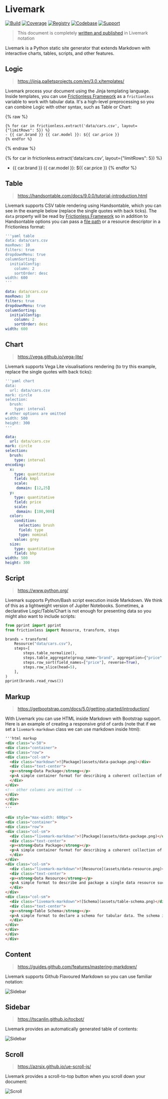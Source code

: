 # Livemark

[![Build](https://img.shields.io/github/workflow/status/frictionlessdata/livemark/general/main)](https://github.com/frictionlessdata/livemark/actions)
[![Coverage](https://img.shields.io/codecov/c/github/frictionlessdata/livemark/main)](https://codecov.io/gh/frictionlessdata/livemark)
[![Registry](https://img.shields.io/pypi/v/livemark.svg)](https://pypi.python.org/pypi/livemark)
[![Codebase](https://img.shields.io/badge/codebase-github-brightgreen)](https://github.com/frictionlessdata/livemark)
[![Support](https://img.shields.io/badge/support-discord-brightgreen)](https://discord.com/channels/695635777199145130/695635777199145133)

> This document is completely [written and published](https://raw.githubusercontent.com/frictionlessdata/livemark/main/index.md) in Livemark notation

Livemark is a Python static site generator that extends Markdown with interactive charts, tables, scripts, and other features.

## Logic

> https://jinja.palletsprojects.com/en/3.0.x/templates/

Livemark process your document using the Jinja templating language. Inside templates, you can use [Frictionless Framework](https://framework.frictionlessdata.io/) as a `frictionless` variable to work with tabular data. It's a high-level preprocessing so you can combine Logic with other syntax, such as Table or Chart:

{% raw %}
```
{% for car in frictionless.extract('data/cars.csv', layout={"limitRows": 5}) %}
- {{ car.brand }} {{ car.model }}: ${{ car.price }}
{% endfor %}
```
{% endraw %}

{% for car in frictionless.extract('data/cars.csv', layout={"limitRows": 5}) %}
- {{ car.brand }} {{ car.model }}: ${{ car.price }}
{% endfor %}

## Table

> https://handsontable.com/docs/9.0.0/tutorial-introduction.html

Livemark supports CSV table rendering using Handsontable, which you can see in the example below (replace the single quotes with back ticks). The `data` property will be read by [Frictionless Framework](https://framework.frictionlessdata.io/) so in addition to Handsontable options you can pass a [file path](https://raw.githubusercontent.com/frictionlessdata/livemark/main/data/cars.csv) or a resource descriptor in a Frictionless format:

```yaml
'''yaml table
data: data/cars.csv
maxRows: 10
filters: true
dropdownMenu: true
columnSorting:
  initialConfig:
    column: 2
    sortOrder: desc
width: 600
'''
```

```yaml table
data: data/cars.csv
maxRows: 10
filters: true
dropdownMenu: true
columnSorting:
  initialConfig:
    column: 2
    sortOrder: desc
width: 600
```

## Chart

> https://vega.github.io/vega-lite/

Livemark supports Vega Lite visualisations rendering (to try this example, replace the single quotes with back ticks):

```yaml
'''yaml chart
data:
  url: data/cars.csv
mark: circle
selection:
  brush:
    type: interval
# other options are omitted
width: 500
height: 300
'''
```

```yaml chart
data:
  url: data/cars.csv
mark: circle
selection:
  brush:
    type: interval
encoding:
  x:
    type: quantitative
    field: kmpl
    scale:
     domain: [12,25]
  y:
    type: quantitative
    field: price
    scale:
     domain: [100,900]
  color:
    condition:
      selection: brush
      field: type
      type: nominal
    value: grey
  size:
    type: quantitative
    field: bhp
width: 500
height: 300
```

## Script

> https://www.python.org/

Livemark supports Python/Bash script execution inside Markdown. We think of this as a lightweight version of Jupiter Notebooks. Sometimes, a declarative Logic/Table/Chart is not enough for presenting data so you might also want to include scripts:

```python script
from pprint import pprint
from frictionless import Resource, transform, steps

brands = transform(
    Resource("data/cars.csv"),
    steps=[
        steps.table_normalize(),
        steps.table_aggregate(group_name="brand", aggregation={"price": ("price", max)}),
        steps.row_sort(field_names=["price"], reverse=True),
        steps.row_slice(head=5),
    ],
)
pprint(brands.read_rows())
```

## Markup

> https://getbootstrap.com/docs/5.0/getting-started/introduction/

With Livemark you can use HTML inside Markdown with Bootstrap support. Here is an example of creating a responsive grid of cards (note that if we set a `livemark-markdown` class we can use markdown inside html):

```html
'''html markup
<div class="w-50">
<div class="container">
<div class="row">
<div class="col-sm">
  <div class="markdown">![Package](assets/data-package.png)</div>
  <div class="text-center">
  <p><strong>Data Package</strong></p>
  <p>A simple container format for describing a coherent collection of data in a single package.</p>
  </div>
</div>
<!-- other columns are omitted -->
</div>
</div>
</div>
'''
```

```html markup
<div style="max-width: 600px">
<div class="container">
<div class="row">
<div class="col-sm">
  <div class="livemark-markdown">![Package](assets/data-package.png)</div>
  <div class="text-center">
  <p><strong>Data Package</strong></p>
  <p>A simple container format for describing a coherent collection of data in a single package.</p>
  </div>
</div>
<div class="col-sm">
  <div class="livemark-markdown">![Resource](assets/data-resource.png)</div>
  <div class="text-center">
  <p><strong>Data Resource</strong></p>
  <p>A simple format to describe and package a single data resource such as a individual table or file.</p>
  </div>
</div>
<div class="col-sm">
  <div class="livemark-markdown">![Schema](assets/table-schema.png)</div>
  <div class="text-center">
  <p><strong>Table Schema</strong></p>
  <p>A simple format to declare a schema for tabular data. The schema is designed to be expressible in JSON.</p>
  </div>
</div>
</div>
</div>
</div>
```

## Content

> https://guides.github.com/features/mastering-markdown/

Livemark supports Github Flavoured Markdown so you can use familiar notation:

![Sidebar](assets/content.png)

## Sidebar

> https://tscanlin.github.io/tocbot/

Livemark provides an automatically generated table of contents:

![Sidebar](assets/sidebar.png)

## Scroll

> https://azrsix.github.io/ue-scroll-js/

Livemark provides a scroll-to-top button when you scroll down your document:

![Scroll](assets/scroll.png)

